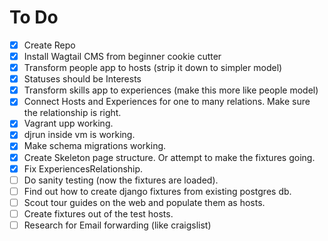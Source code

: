 To Do
=====
- [x] Create Repo
- [x] Install Wagtail CMS from beginner cookie cutter
- [x] Transform people app to hosts (strip it down to simpler model)
- [x] Statuses should be Interests
- [x] Transform skills app to experiences (make this more like people model)
- [x] Connect Hosts and Experiences for one to many relations. Make sure the relationship is right.
- [x] Vagrant upp working.
- [x] djrun inside vm is working.
- [x] Make schema migrations working.
- [x] Create Skeleton page structure. Or attempt to make the fixtures going.
- [x] Fix ExperiencesRelationship.
- [ ] Do sanity testing (now the fixtures are loaded).
- [ ] Find out how to create django fixtures from existing postgres db.
- [ ] Scout tour guides on the web and populate them as hosts.
- [ ] Create fixtures out of the test hosts.
- [ ] Research for Email forwarding (like craigslist)
